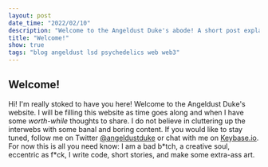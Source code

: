 ```yaml
---
layout: post
date_time: "2022/02/10"
description: "Welcome to the Angeldust Duke's abode! A short post explaining what this whole thing is for. ;)"
title: "Welcome!"
show: true
tags: "blog angeldust lsd psychedelics web web3"
---
```


## Welcome!

Hi! I'm really stoked to have you here! Welcome to the Angeldust Duke's website. I will be filling this website as time goes along and when I have some *worth-while* thoughts to share. I do not believe in cluttering up the interwebs with some banal and boring content. If you would like to stay tuned, follow me on Twitter [@angeldustduke](https://twitter.com/angeldustduke) or chat with me on [Keybase.io](https://keybase.io/angeldustduke). For now this is all you need know: I am a bad b\*tch, a creative soul, eccentric as f\*ck, I write code, short stories, and make some extra-ass art.
